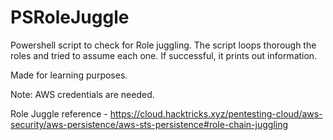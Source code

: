 # PSRoleJuggle

Powershell script to check for Role juggling.
The script loops thorough the roles and tried to assume each one. If successful, it prints out information.

Made for learning purposes.

Note: AWS credentials are needed.

Role Juggle reference - https://cloud.hacktricks.xyz/pentesting-cloud/aws-security/aws-persistence/aws-sts-persistence#role-chain-juggling
